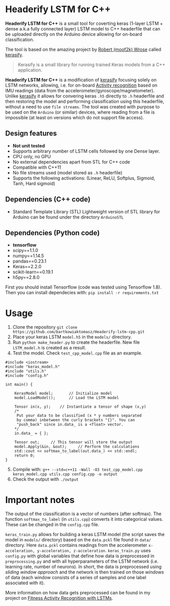 # Headerify LSTM for C++
**Headerify LSTM for C++** is a small tool for coverting keras (1-layer LSTM + dense a.k.a fully connected layer) LSTM model to C++ headerfile that can be uploaded directly on the Arduino device allowing for on-board classification.

The tool is based on the amazing project by [Robert (moof2k) Wrose](https://github.com/moof2k) called [kerasify](https://github.com/moof2k/kerasify).

> Kerasify is a small library for running trained Keras models from a C++ application.

**Headerify LSTM for C++** is a modification of [kerasify](https://github.com/moof2k/kerasify) focusing solely on LSTM networks, allowing, i.e. for on-board [Activity recognition](https://github.com/bartkowiaktomasz/Fitness-Activity-Classification-with-LSTMs) based on IMU readings (data from the accelerometer/gyroscope/magnetometer). Unlike [kerasify](https://github.com/moof2k/kerasify) it allows for convering keras `.h5` directly to `.h` headerfile and then restoring the model and performing classification using this headerfile, without a need to use `file streams`. The tool was created with purpose to be used on the `Arduino` (or similar) devices, where reading from a file is impossible (at least on versions which do not support file access).

## Design features
 - **Not unit tested**
 - Supports arbitrary number of LSTM cells followed by one Dense layer.
 - CPU only, no GPU
 - No external dependencies apart from STL for C++ code
 - Compatible with C++11
 - No file streams used (model stored as `.h` headerfile)
 - Supports the following activations: (Linear, ReLU, Softplus, Sigmoid, Tanh, Hard sigmoid)

## Dependencies (C++ code)

 - Standard Template Library (STL)
Lightweight version of STL library for Arduino can be found under the directory `ArduinoSTL`

 ## Dependencies (Python code)
 - **tensorflow**
 - scipy==1.1.0
 - numpy==1.14.5
 - pandas==0.23.1
 - Keras==2.2.0
 - scikit-learn==0.19.1
 - h5py==2.8.0

First you should install Tensorflow (code was tested using Tensorflow 1.8). Then you can install dependecies with:
`pip install -r requirements.txt`

# Usage
1. Clone the repository
`git clone https://github.com/bartkowiaktomasz/Headerify-lstm-cpp.git`
2. Place your keras LSTM `model.h5` in the `models/` directory.
3. Run `python make_header.py` to create the headerfile.
New file `LSTM_model.h` is created as a result.
4.  Test the model.
Check `test_cpp_model.cpp` file as an example.
~~~~
#include <iostream>
#include "keras_model.h"
#include "utils.h"
#include "config.h"

int main() {

    KerasModel model;		// Initialize model
    model.LoadModel();		// Load the LSTM model

    Tensor in(x, y);	// Instantiate a tensor of shape (x,y)
	/*
	 Put your data to be classified (x * y numbers separated
	 by comma) inbetween the curly brackets "{}". You can
	 "push_back" since in.data_ is a <float> vector.
	*/
    in.data_ = { };

    Tensor out;		// This tensor will store the output
    model.Apply(&in, &out);		// Perform the calculations
    std::cout << softmax_to_label(out.data_) << std::endl;
    return 0;
}
~~~~
5. Compile with:
`g++ --std=c++11 -Wall -O3 test_cpp_model.cpp keras_model.cpp utils.cpp config.cpp -o output
`
6. Check the output with `./output`

# Important notes
The output of the classification is a vector of numbers (after softmax). The function `softmax_to_label` (in `utils.cpp`) converts it into categorical values. These can be changed in the `config.cpp` file.

`keras_train.py` allows for building a keras LSTM model (the script saves the model in `models/` directory) based on the `data.pckl` file found in `data/` directory. Here `data.pckl` contains readings from the accelerometer `x-acceleration, y-acceleration, z-acceleration`. `keras_train.py` uses `config.py` with global variables that define how data is preprocessed in `preprocessing.py` and with all hyperparameters of the LSTM network (i.e. learning rate, number of neurons). In short, the data is preprocessed using *sliding window approach* and the network is then trained on those *windows* of data (each window consists of a series of samples and one label associated with it).

More information on how data gets preprocessed can be found in my project on [Fitness Activity Recognition with LSTMs](https://github.com/bartkowiaktomasz/Fitness-Activity-Classification-with-LSTMs).
